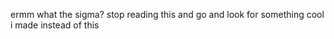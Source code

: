 ermm what the sigma?
stop reading this and go and look for something cool i made instead of this
<!---
EuwanTheHandsome/EuwanTheHandsome is a ✨ special ✨ repository because its `README.md` (this file) appears on your GitHub profile.
You can click the Preview link to take a look at your changes.
--->
